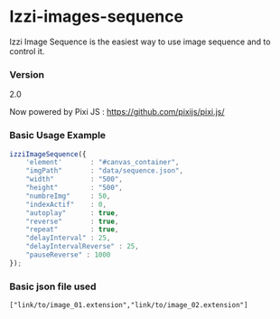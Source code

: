 # Izzi-images-sequence

 Izzi Image Sequence is the easiest way to use image sequence and to control it.

### Version
2.0

Now powered by Pixi JS :  https://github.com/pixijs/pixi.js/

### Basic Usage Example

```javascript
izziImageSequence({
    'element'       : "#canvas_container",
    "imgPath"       : "data/sequence.json",
    "width"         : "500",
    "height"        : "500",
    "numbreImg"     : 50,
    "indexActif"    : 0,
    "autoplay"      : true,
    "reverse"       : true,
    "repeat"        : true,
    "delayInterval" : 25,
    "delayIntervalReverse" : 25,
    "pauseReverse" : 1000
});
```

### Basic json file used

```
["link/to/image_01.extension","link/to/image_02.extension"]
```